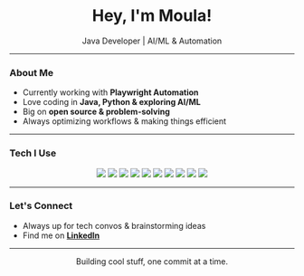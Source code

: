 <h1 align="center">Hey, I'm Moula!</h1>
<p align="center">Java Developer | AI/ML & Automation</p>

---

### About Me
- Currently working with **Playwright Automation**
- Love coding in **Java, Python & exploring AI/ML**
- Big on **open source & problem-solving**
- Always optimizing workflows & making things efficient

---

### Tech I Use

<p align="center">
  <img src="https://img.shields.io/badge/Java-%23ED8B00.svg?style=for-the-badge&logo=openjdk&logoColor=white" />
  <img src="https://img.shields.io/badge/Python-3670A0?style=for-the-badge&logo=python&logoColor=ffdd54" />
  <img src="https://img.shields.io/badge/Spring%20Boot-%236DB33F.svg?style=for-the-badge&logo=springboot&logoColor=white" />
  <img src="https://img.shields.io/badge/MySQL-%2300f.svg?style=for-the-badge&logo=mysql&logoColor=white" />
  <img src="https://img.shields.io/badge/Linux-%23FCC624.svg?style=for-the-badge&logo=linux&logoColor=black" />
  <img src="https://img.shields.io/badge/Bash-%234EAA25.svg?style=for-the-badge&logo=gnubash&logoColor=white" />
  <img src="https://img.shields.io/badge/AWS-%23FF9900.svg?style=for-the-badge&logo=amazonaws&logoColor=white" />
  <img src="https://img.shields.io/badge/Docker-%232496ED.svg?style=for-the-badge&logo=docker&logoColor=white" />
  <img src="https://img.shields.io/badge/Jenkins-%23D24939.svg?style=for-the-badge&logo=jenkins&logoColor=white" />
  <img src="https://img.shields.io/badge/Selenium-%2343B02A.svg?style=for-the-badge&logo=selenium&logoColor=white" />
</p>

---

### Let's Connect
- Always up for tech convos & brainstorming ideas
- Find me on **[LinkedIn](https://www.linkedin.com/in/moula-saginala/)**

---

<p align="center">Building cool stuff, one commit at a time.</p>
